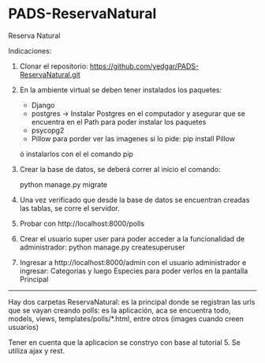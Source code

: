 # PADS-ReservaNatural
Reserva Natural

Indicaciones:

1. Clonar el repositorio:
https://github.com/yedgar/PADS-ReservaNatural.git

2. En la ambiente virtual se deben tener instalados los paquetes:
   - Django
   - postgres -> Instalar Postgres en el computador y asegurar que se encuentra en el Path para poder instalar los paquetes
   - psycopg2
   - Pillow para porder ver las imagenes si lo pide: pip install Pillow
   
   ó instalarlos con el el comando pip
 
3. Crear la base de datos, se deberá correr al inicio el comando:
    
    python manage.py migrate
    
4. Una vez verificado que desde la base de datos se encuentran creadas las tablas, se corre el servidor.
 
5. Probar con http://localhost:8000/polls

6. Crear el usuario super user para poder acceder a la funcionalidad de administrador: python manage.py createsuperuser

7. Ingresar a http://localhost:8000/admin con el usuario administrador e ingresar: Categorias y luego Especies para poder verlos en la pantalla Principal

 
 
 -----------------------------------------
 
 Hay dos carpetas
  ReservaNatural: es la principal donde se registran las urls que se vayan creando
  polls: es la aplicación, aca se encuentra todo, models, views, templates/polls/*.html, entre otros
  (images cuando creen usuarios)
  
  Tener en cuenta que la aplicacion se constryo con base al tutorial 5. Se utiliza ajax y rest.

